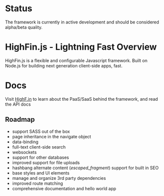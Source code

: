 # Status
The framework is currently in active development and should be considered alpha/beta quality.

# HighFin.js - Lightning Fast Overview
HighFin.js is a flexible and configurable Javascript framework. Built on Node.js for building next generation client-side apps, fast.

# Docs
Visit [HighF.in](http://highf.in) to learn about the PaaS/SaaS behind the framework, and read the API docs

## Roadmap
- support SASS out of the box
- page inheritance in the navigate object
- data-binding
- full-text client-side search
- websockets
- support for other databases
- improved support for file uploads
- hashbang alternate content (_escaped_fragment_) support for built in SEO
- base styles and UI elements
- manage and organize 3rd party dependencies
- improved route matching
- comprehensive documentation and hello world app
